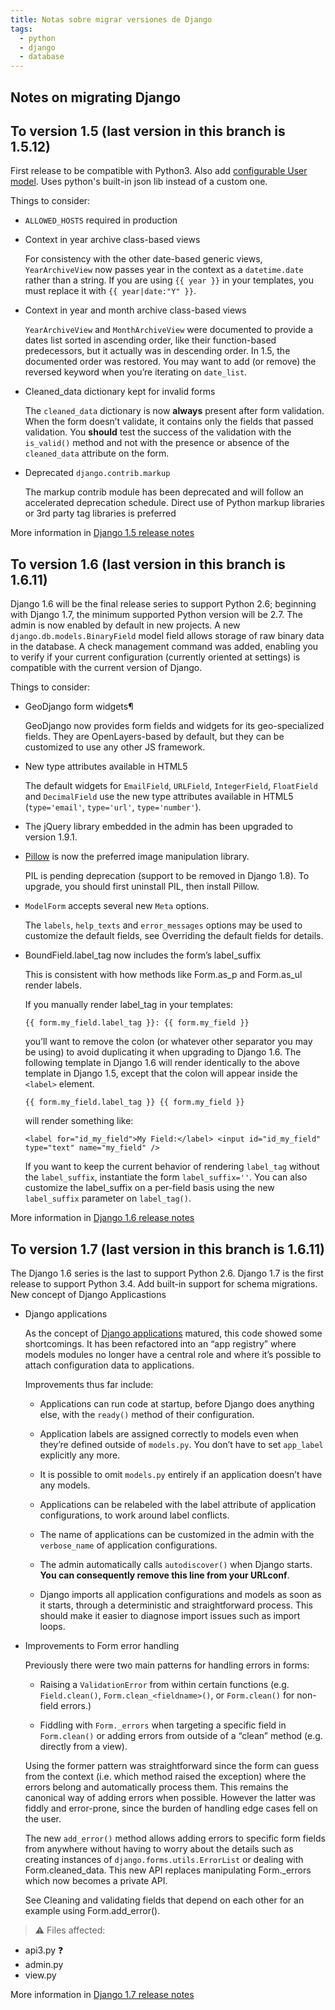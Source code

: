 ```yaml
---
title: Notas sobre migrar versiones de Django
tags:
  - python
  - django
  - database
---
```



## Notes on migrating Django

## To version 1.5 (last version in this branch is 1.5.12)

First release to be compatible with Python3. Also add [configurable User model](https://docs.djangoproject.com/en/2.2/releases/1.5/#configurable-user-model). Uses python's built-in json lib instead of a custom one. 

Things to consider:

  - `ALLOWED_HOSTS` required in production

  - Context in year archive class-based views

    For consistency with the other date-based generic views, `YearArchiveView` now passes year in
    the context as a `datetime.date` rather than a string. If you are using `{{ year }}` in your
    templates, you must replace it with `{{ year|date:"Y" }}`.

 - Context in year and month archive class-based views

   `YearArchiveView` and `MonthArchiveView` were documented to provide a dates list sorted in
   ascending order, like their function-based predecessors, but it actually was in
   descending order. In 1.5, the documented order was restored. You may want to add (or remove)
   the reversed keyword when you’re iterating on `date_list`.

 - Cleaned_data dictionary kept for invalid forms

   The `cleaned_data` dictionary is now **always** present after form validation. When the form doesn’t
   validate, it contains only the fields that passed validation. You **should** test the success of the
   validation with the `is_valid()` method and not with the presence or absence of the
   `cleaned_data` attribute on the form.

 - Deprecated `django.contrib.markup`
 
   The markup contrib module has been deprecated and will follow an accelerated deprecation
   schedule. Direct use of Python markup libraries or 3rd party tag libraries is preferred

More information in [Django 1.5 release notes](https://docs.djangoproject.com/en/2.2/releases/1.5/)

## To version 1.6 (last version in this branch is 1.6.11)

Django 1.6 will be the final release series to support Python 2.6; beginning with Django 1.7, the
minimum supported Python version will be 2.7. The admin is now enabled by default in new projects. A
new `django.db.models.BinaryField` model field allows storage of raw binary data in the database.  A
check management command was added, enabling you to verify if your current configuration (currently
oriented at settings) is compatible with the current version of Django.

Things to consider:

 - GeoDjango form widgets¶

   GeoDjango now provides form fields and widgets for its geo-specialized fields. They are
   OpenLayers-based by default, but they can be customized to use any other JS framework.

 - New type attributes available in HTML5

   The default widgets for `EmailField`, `URLField`, `IntegerField`, `FloatField` and `DecimalField` use the
   new type attributes available in HTML5 (`type='email'`, `type='url'`, `type='number'`).

 - The jQuery library embedded in the admin has been upgraded to version 1.9.1.

 - [Pillow](https://pypi.org/project/Pillow/) is now the preferred image manipulation library.
 
   PIL is pending deprecation (support to be removed in Django 1.8). To upgrade, you
   should first uninstall PIL, then install Pillow.

 - `ModelForm` accepts several new `Meta` options.

   The `labels`, `help_texts` and `error_messages` options may be used to customize the default
   fields, see Overriding the default fields for details.

 - BoundField.label_tag now includes the form’s label_suffix

   This is consistent with how methods like Form.as_p and Form.as_ul render labels.

   If you manually render label_tag in your templates:

       {{ form.my_field.label_tag }}: {{ form.my_field }}

   you’ll want to remove the colon (or whatever other separator you may be using) to avoid
   duplicating it when upgrading to Django 1.6. The following template in Django 1.6 will render
   identically to the above template in Django 1.5, except that the colon will appear inside the
   `<label>` element.

       {{ form.my_field.label_tag }} {{ form.my_field }}

   will render something like:

       <label for="id_my_field">My Field:</label> <input id="id_my_field" type="text" name="my_field" />

   If you want to keep the current behavior of rendering `label_tag` without the `label_suffix`,
   instantiate the form `label_suffix=''`. You can also customize the label_suffix on a per-field
   basis using the new `label_suffix` parameter on `label_tag()`.


More information in [Django 1.6 release notes](https://docs.djangoproject.com/en/2.2/releases/1.6/)

## To version 1.7 (last version in this branch is 1.6.11)

The Django 1.6 series is the last to support Python 2.6. Django 1.7 is the first release to support Python 3.4.
Add built-in support for schema migrations. New concept of Django Applicastions

- Django applications

   As the concept of [Django applications](https://docs.djangoproject.com/en/2.2/ref/applications/)
   matured, this code showed some shortcomings. It has been refactored into an “app registry” where
   models modules no longer have a central role and where it’s possible to attach configuration data
   to applications.

   Improvements thus far include:

   - Applications can run code at startup, before Django does anything else, with the `ready()`
     method of their configuration.

   - Application labels are assigned correctly to models even when they’re defined outside of
     `models.py`. You don’t have to set `app_label` explicitly any more.

   - It is possible to omit `models.py` entirely if an application doesn’t have any models.

   - Applications can be relabeled with the label attribute of application configurations, to work
     around label conflicts.

   - The name of applications can be customized in the admin with the `verbose_name` of application
     configurations.

   - The admin automatically calls `autodiscover()` when Django starts. **You can consequently remove
     this line from your URLconf**.

   - Django imports all application configurations and models as soon as it starts, through a
     deterministic and straightforward process. This should make it easier to diagnose import
     issues such as import loops.


 - Improvements to Form error handling

   Previously there were two main patterns for handling errors in forms:

   - Raising a `ValidationError` from within certain functions (e.g. `Field.clean()`, `Form.clean_<fieldname>()`, or `Form.clean()` for non-field errors.)

   - Fiddling with `Form._errors` when targeting a specific field in `Form.clean()` or adding errors from outside of a “clean” method (e.g. directly from a view).

   Using the former pattern was straightforward since the form can guess from the context (i.e.
   which method raised the exception) where the errors belong and automatically process them. This
   remains the canonical way of adding errors when possible. However the latter was fiddly and
   error-prone, since the burden of handling edge cases fell on the user.

   The new `add_error()` method allows adding errors to specific form fields from anywhere without
   having to worry about the details such as creating instances of `django.forms.utils.ErrorList` or
   dealing with Form.cleaned_data. This new API replaces manipulating Form._errors which now becomes
   a private API.

   See Cleaning and validating fields that depend on each other for an example using Form.add_error().

> ⚠️ Files affected:
>
  - api3.py ❓
  - admin.py
  - view.py



More information in [Django 1.7 release notes](https://docs.djangoproject.com/en/2.2/releases/1.7/)
